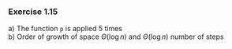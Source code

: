 ### Exercise 1.15
a) The function `p` is applied 5 times  
b) Order of growth of space $\Theta(\log n)$ and $\Theta(\log n)$ number of steps  
